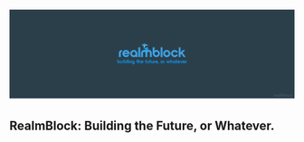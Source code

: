 # ![RealmBlock](https://github.com/RealmBlock/.github/blob/main/profile/RealmBlock.png?raw=true)

## RealmBlock: Building the Future, or Whatever.
